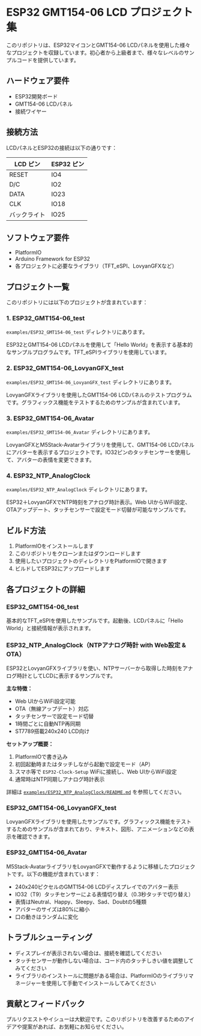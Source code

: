 # ESP32 GMT154-06 LCD プロジェクト集

このリポジトリは、ESP32マイコンとGMT154-06 LCDパネルを使用した様々なプロジェクトを収録しています。初心者から上級者まで、様々なレベルのサンプルコードを提供しています。

## ハードウェア要件

- ESP32開発ボード
- GMT154-06 LCDパネル
- 接続ワイヤー

## 接続方法

LCDパネルとESP32の接続は以下の通りです：

| LCD ピン | ESP32 ピン |
|---------|-----------|
| RESET   | IO4       |
| D/C     | IO2       |
| DATA    | IO23      |
| CLK     | IO18      |
| バックライト | IO25      |

## ソフトウェア要件

- PlatformIO
- Arduino Framework for ESP32
- 各プロジェクトに必要なライブラリ（TFT_eSPI、LovyanGFXなど）

## プロジェクト一覧

このリポジトリには以下のプロジェクトが含まれています：

### 1. ESP32_GMT154-06_test

`examples/ESP32_GMT154-06_test` ディレクトリにあります。

ESP32とGMT154-06 LCDパネルを使用して「Hello World」を表示する基本的なサンプルプログラムです。TFT_eSPIライブラリを使用しています。

### 2. ESP32_GMT154-06_LovyanGFX_test

`examples/ESP32_GMT154-06_LovyanGFX_test` ディレクトリにあります。

LovyanGFXライブラリを使用したGMT154-06 LCDパネルのテストプログラムです。グラフィックス機能をテストするためのサンプルが含まれています。

### 3. ESP32_GMT154-06_Avatar

`examples/ESP32_GMT154-06_Avatar` ディレクトリにあります。

LovyanGFXとM5Stack-Avatarライブラリを使用して、GMT154-06 LCDパネルにアバターを表示するプロジェクトです。IO32ピンのタッチセンサーを使用して、アバターの表情を変更できます。

### 4. ESP32_NTP_AnalogClock

`examples/ESP32_NTP_AnalogClock` ディレクトリにあります。

ESP32＋LovyanGFXでNTP時刻をアナログ時計表示。Web UIからWiFi設定、OTAアップデート、タッチセンサーで設定モード切替が可能なサンプルです。

## ビルド方法

1. PlatformIOをインストールします
2. このリポジトリをクローンまたはダウンロードします
3. 使用したいプロジェクトのディレクトリをPlatformIOで開きます
4. ビルドしてESP32にアップロードします

## 各プロジェクトの詳細

### ESP32_GMT154-06_test

基本的なTFT_eSPIを使用したサンプルです。起動後、LCDパネルに「Hello World」と接続情報が表示されます。

### ESP32_NTP_AnalogClock（NTPアナログ時計 with Web設定 & OTA）

ESP32とLovyanGFXライブラリを使い、NTPサーバーから取得した時刻をアナログ時計としてLCDに表示するサンプルです。

**主な特徴：**
- Web UIからWiFi設定可能
- OTA（無線アップデート）対応
- タッチセンサーで設定モード切替
- 1時間ごとに自動NTP再同期
- ST7789搭載240x240 LCD向け

**セットアップ概要：**
1. PlatformIOで書き込み
2. 初回起動時またはタッチしながら起動で設定モード（AP）
3. スマホ等で `ESP32-Clock-Setup` WiFiに接続し、Web UIからWiFi設定
4. 通常時はNTP同期しアナログ時計表示

詳細は [`examples/ESP32_NTP_AnalogClock/README.md`](examples/ESP32_NTP_AnalogClock/README.md) を参照してください。

### ESP32_GMT154-06_LovyanGFX_test

LovyanGFXライブラリを使用したサンプルです。グラフィックス機能をテストするためのサンプルが含まれており、テキスト、図形、アニメーションなどの表示を確認できます。

### ESP32_GMT154-06_Avatar

M5Stack-AvatarライブラリをLovyanGFXで動作するように移植したプロジェクトです。以下の機能が含まれています：

- 240x240ピクセルのGMT154-06 LCDディスプレイでのアバター表示
- IO32（T9）タッチセンサーによる表情切り替え（0.3秒タッチで切り替え）
- 表情はNeutral、Happy、Sleepy、Sad、Doubtの5種類
- アバターのサイズは80%に縮小
- 口の動きはランダムに変化

## トラブルシューティング

- ディスプレイが表示されない場合は、接続を確認してください
- タッチセンサーが動作しない場合は、コード内のタッチしきい値を調整してみてください
- ライブラリのインストールに問題がある場合は、PlatformIOのライブラリマネージャーを使用して手動でインストールしてみてください

## 貢献とフィードバック

プルリクエストやイシューは大歓迎です。このリポジトリを改善するためのアイデアや提案があれば、お気軽にお知らせください。
